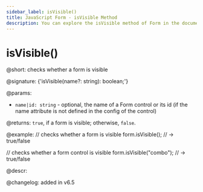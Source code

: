 ```yaml
---
sidebar_label: isVisible()
title: JavaScript Form - isVisible Method 
description: You can explore the isVisible method of Form in the documentation of the DHTMLX JavaScript UI library. Browse developer guides and API reference, try out code examples and live demos, and download a free 30-day evaluation version of DHTMLX Suite 7.
---
```


# isVisible()

@short: checks whether a form is visible

@signature: {'isVisible(name?: string): boolean;'}

@params:
- `name|id: string` - optional, the name of a Form control or its id (if the name attribute is not defined in the config of the control)

@returns:
`true`, if a form is visible; otherwise, `false`.

@example:
// checks whether a form is visible
form.isVisible(); // -> true/false

// checks whether a form control is visible
form.isVisible("combo"); // -> true/false

@descr:

@changelog: added in v6.5

[comment]: # (@related:form/work_with_form.md#checking-if-a-form-is-visible)

[comment]: # (@relatedapi: form/api/form_hide_method.md form/api/form_show_method.md)
